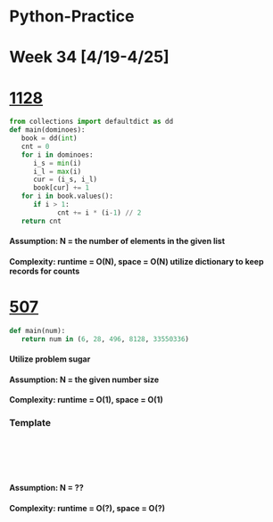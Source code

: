 # Python-Practice

# Week 34 [4/19-4/25]

# [1128](https://leetcode.com/problems/number-of-equivalent-domino-pairs/)
```python
from collections import defaultdict as dd
def main(dominoes):
   book = dd(int)
   cnt = 0
   for i in dominoes:
      i_s = min(i)
      i_l = max(i)
      cur = (i_s, i_l)
      book[cur] += 1
   for i in book.values():
      if i > 1:
            cnt += i * (i-1) // 2
   return cnt
```
#### Assumption: N = the number of elements in the given list
#### Complexity: runtime = O(N), space = O(N) utilize dictionary to keep records for counts

# [507](https://leetcode.com/problems/perfect-number/)
```python
def main(num):
   return num in (6, 28, 496, 8128, 33550336)
```
#### Utilize problem sugar
#### Assumption: N = the given number size
#### Complexity: runtime = O(1), space = O(1)

### Template
# []()
```sql
```

# []()
```python
```
#### Assumption: N = ??
#### Complexity: runtime = O(?), space = O(?)